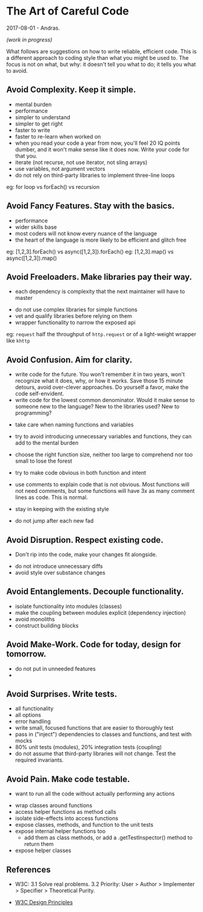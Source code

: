 # The Art of Careful Code
2017-08-01 - Andras.

_(work in progress)_

What follows are suggestions on how to write reliable, efficient code.  This is a
different approach to coding style than what you might be used to.  The focus is not
on what, but why:  it doesn't tell you what to do; it tells you what to avoid.

## Avoid Complexity.  Keep it simple.
- mental burden
- performance
- simpler to understand
- simpler to get right
- faster to write
- faster to re-learn when worked on
- when you read your code a year from now, you'll feel 20 IQ points dumber,
  and it won't make sense like it does now.  Write your code for that you.
- iterate (not recurse, not use iterator, not sling arrays)
- use variables, not argument vectors
- do not rely on third-party libraries to implement three-line loops

eg: for loop vs forEach() vs recursion

## Avoid Fancy Features.  Stay with the basics.
- performance
- wider skills base
- most coders will not know every nuance of the language
- the heart of the language is more likely to be efficient and glitch free

eg: [1,2,3].forEach() vs async([1,2,3]).forEach()
eg: [1,2,3].map() vs async([1,2,3]).map()

## Avoid Freeloaders.  Make libraries pay their way.
* each dependency is complexity that the next maintainer will have to master
- do not use complex libraries for simple functions
- vet and qualify libraries before relying on them
- wrapper functionality to narrow the exposed api

eg: `request` half the throughput of `http.request` or of a light-weight wrapper like `khttp`

## Avoid Confusion.  Aim for clarity.
* write code for the future.  You won't remember it in two years, won't recognize what
  it does, why, or how it works.  Save those 15 minute detours, avoid over-clever
  approaches.  Do yourself a favor, make the code self-envident.
* write code for the lowest common denominator.  Would it make sense to someone new to
  the language?  New to the libraries used? New to programming?
- take care when naming functions and variables
- try to avoid introducing unnecessary variables and functions, they can add to the mental burden
- choose the right function size, neither too large to comprehend nor too small to lose the forest
- try to make code obvious in both function and intent
- use comments to explain code that is not obvious.  Most functions will not need comments,
  but some functions will have 3x as many comment lines as code.  This is normal.

- stay in keeping with the existing style
- do not jump after each new fad
## Avoid Disruption.  Respect existing code.
* Don't rip into the code, make your changes fit alongside.
- do not introduce unnecessary diffs
- avoid style over substance changes

## Avoid Entanglements.  Decouple functionality.
- isolate functionality into modules (classes)
- make the coupling between modules explicit (dependency injection)
- avoid monoliths
- construct building blocks

## Avoid Make-Work.  Code for today, design for tomorrow.
- do not put in unneeded features
- 

## Avoid Surprises.  Write tests.
- all functionality
- all options
- error handling
- write small, focused functions that are easier to thoroughly test
- pass in ("inject") dependencies to classes and functions, and test with mocks
- 80% unit tests (modules), 20% integration tests (coupling)
- do not assume that third-party libraries will not change.  Test the required invariants.

## Avoid Pain.  Make code testable.
* want to run all the code without actually performing any actions
- wrap classes around functions
- access helper functions as method calls
- isolate side-effects into access functions
- expose classes, methods, and function to the unit tests
- expose internal helper functions too
  - add them as class methods, or add a .getTestInspector() method to return them
- expose helper classes


## References

- W3C: 3.1 Solve real problems.  3.2 Priority:  User > Author > Implementer > Specifier > Theoretical Purity.

- [W3C Design Principles](https://www.w3.org/TR/html-design-principles/#priority-of-constituencies)
